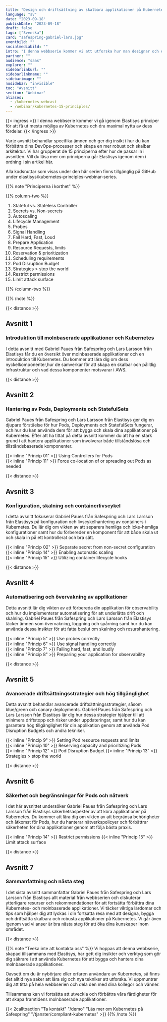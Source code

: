 ```yaml
---
title: "Design och driftsättning av skalbara applikationer på Kubernetes"
language: "sv"
date: "2023-09-18"
publishDate: "2023-09-18"
draft: false
tags: ["Svenska"]
card: "safespring-gabriel-lars.jpg"
eventbild: ""
socialmediabild: ""
intro: "I denna webbserie kommer vi att utforska hur man designar och driftsätter skalbara applikationer på Kubernetes."
partner: ""
audience: "saas"
explorer: ""
sidebarlinkurl: ""
sidebarlinkname: ""
sidebarimage: ""
nosidebar: "invisible"
toc: "Avsnitt"
section: "Webinar"
aliases:
  - /kubernetes-webcast
  - /webinar/kubernetes-15-principles/
---
```


{{< ingress >}}
I denna webbserie kommer vi gå igenom Elastisys principer för att få ut mesta möjliga av Kubernetes och dra maximal nytta av dess fördelar.
{{< /ingress >}}

Varje avsnitt behandlar specifika ämnen och ger dig insikt i hur du kan förbättra dina DevOps-processer och skapa en mer robust och skalbar arkitektur. Vi har grupperat de 15 principerna efter hur de passar in i avsnitten. Vill du läsa mer om principerna går Elastisys igenom dem i ordning i sin artikel här.

Alla kodsnuttar som visas under den här serien finns tillgänglig på GitHub under elastisys/kubernetes-principles-webinar-series.

{{% note "Principerna i korthet" %}}

{{% column-two %}}

1. Stateful vs. Stateless Controller
2. Secrets vs. Non-secrets
3. Autoscaling
4. Lifecycle Management
5. Probes
6. Signal Handling
7. Fail Hard, Fast, Loud
8. Prepare Application
9. Resource Requests, limits
10. Reservation & prioritization
11. Scheduling requirements
12. Pod Disruption Budget
13. Strategies > stop the world
14. Restrict permissions
15. Limit attack surface

{{% /column-two %}}

{{% /note %}}

{{< distance >}}

## Avsnitt 1

### Introduktion till molnbaserade applikationer och Kubernetes

I detta avsnitt med Gabriel Paues från Safespring och Lars Larsson från Elastisys får du en översikt över molnbaserade applikationer och en introduktion till Kubernetes. Du kommer att lära dig om dess nyckelkomponenter,hur de samverkar för att skapa en skalbar och pålitlig infrastruktur och vad dessa komponenter motsvarar i AWS.

{{< distance >}}

## Avsnitt 2

### Hantering av Pods, Deployments och StatefulSets

Gabriel Paues från Safespring och Lars Larsson från Elastisys ger dig en djupare förståelse för hur Pods, Deployments och StatefulSets fungerar, och hur du kan använda dem för att bygga och skala dina applikationer på Kubernetes. Efter att ha tittat på detta avsnitt kommer du att ha en stark grund i att hantera applikationer som involverar både tillståndslösa och tillståndsbaserade komponenter.

{{< inline "Princip 01" >}} Using Controllers for Pods  
{{< inline "Princip 11" >}} Force co-location of or spreading out Pods as needed

{{< distance >}}

## Avsnitt 3

### Konfiguration, skalning och containerlivscykel

I detta avsnitt fokuserar Gabriel Paues från Safespring och Lars Larsson från Elastisys på konfiguration och livscykelhantering av containers i Kubernetes. Du lär dig om vikten av att separera hemliga och icke-hemliga konfigurationer samt hur du förbereder en komponent för att både skala ut och skala in på ett kontrollerat och bra sätt.

{{< inline "Princip 02" >}} Separate secret from non-secret configuration  
{{< inline "Princip 14" >}} Enabling automatic scaling  
{{< inline "Princip 15" >}} Utilizing container lifecycle hooks

{{< distance >}}

## Avsnitt 4

### Automatisering och övervakning av applikationer

Detta avsnitt lär dig vikten av att förbereda din applikation för observability och hur du implementerar automatisering för att underlätta drift och skalning. Gabriel Paues från Safespring och Lars Larsson från Elastisys täcker ämnen som övervakning, loggning och spårning samt hur du kan använda dessa insikter för att fatta beslut om skalning och resurshantering.

{{< inline "Princip 5" >}} Use probes correctly  
{{< inline "Princip 6" >}} Use signal handling correctly  
{{< inline "Princip 7" >}} Failing hard, fast, and loudly  
{{< inline "Princip 8" >}} Preparing your application for observability

{{< distance >}}

## Avsnitt 5

### Avancerade driftsättningsstrategier och hög tillgänglighet

Detta avsnitt behandlar avancerade driftsättningsstrategier, såsom blue/green och canary deployments. Gabriel Paues från Safespring och Lars Larsson från Elastisys lär dig hur dessa strategier hjälper till att minimera driftstopp och risker under uppdateringar, samt hur du kan garantera hög tillgänglighet för din applikation genom att använda Pod Disruption Budgets och andra tekniker.

{{< inline "Princip 9" >}} Setting Pod resource requests and limits  
{{< inline "Princip 10" >}} Reserving capacity and prioritizing Pods  
{{< inline "Princip 12" >}} Pod Disruption Budget
{{< inline "Princip 13" >}} Strategies > stop the world

{{< distance >}}

## Avsnitt 6

### Säkerhet och begränsningar för Pods och nätverk

I det här avsnittet undersöker Gabriel Paues från Safespring och Lars Larsson från Elastisys säkerhetsaspekter av att köra applikationer på Kubernetes. Du kommer att lära dig om vikten av att begränsa behörigheter och åtkomst för Pods, hur du hanterar nätverkspolicyer och förbättrar säkerheten för dina applikationer genom att följa bästa praxis.

{{< inline "Princip 14" >}} Restrict permissions
{{< inline "Princip 15" >}} Limit attack surface

{{< distance >}}

## Avsnitt 7

### Sammanfattning och nästa steg

I det sista avsnitt sammanfattar Gabriel Paues från Safespring och Lars Larsson från Elastisys allt material från webbserien och diskuterar ytterligare resurser och rekommendationer för att fortsätta förbättra dina Kubernetes- och molnbaserade applikationer. Vi täcker viktiga lärdomar och tips som hjälper dig att lyckas i din fortsatta resa med att designa, bygga och driftsätta skalbara och robusta applikationer på Kubernetes. Vi går även igenom vad vi anser är bra nästa steg för att öka dina kunskaper inom området.

{{< distance >}}

{{% note "Tveka inte att kontakta oss" %}}
Vi hoppas att denna webbserie, skapad tillsammans med Elastisys, har gett dig insikter och verktyg som gör dig säkrare i att använda Kubernetes för att bygga och hantera dina molnbaserade applikationer.

Oavsett om du är nybörjare eller erfaren användare av Kubernetes, så finns det alltid nya saker att lära sig och nya tekniker att utforska. Vi uppmuntrar dig att titta på hela webbserien och dela den med dina kollegor och vänner.

Tillsammans kan vi fortsätta att utveckla och förbättra våra färdigheter för att skapa framtidens molnbaserade applikationer.

{{< 2calltoaction "Ta kontakt" "/demo" "Läs mer om Kubernetes på Safespring" "/tjanster/compliant-kubernetes" >}}
{{% /note %}}
